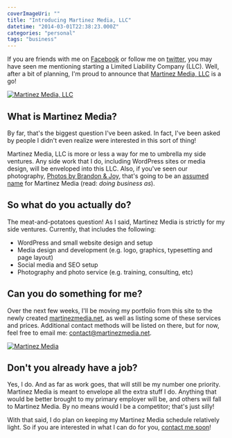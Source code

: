 ```yaml
---
coverImageUri: ""
title: "Introducing Martinez Media, LLC"
datetime: "2014-03-01T22:38:23.000Z"
categories: "personal"
tags: "business"
---
```


If you are friends with me on [Facebook](http://facebook.brandonmartinez.com/ "Brandon Martinez on Facebook") or follow me on [twitter](http://twitter.brandonmartinez.com/ "@brandonmartinez on twitter"), you may have seen me mentioning starting a Limited Liability Company (LLC). Well, after a bit of planning, I'm proud to announce that [Martinez Media, LLC](http://www.martinezmedia.net/ "Martinez Media, LLC") is a go!

[![Martinez Media, LLC](http://assets.brandonmartinez.com/brandonmartinez/2014/02/martinezmediallc-2-1200x231.png)](http://assets.brandonmartinez.com/brandonmartinez/2014/02/martinezmediallc-2.png)

## What is Martinez Media?

By far, that's the biggest question I've been asked. In fact, I've been asked by people I didn't even realize were interested in this sort of thing!

Martinez Media, LLC is more or less a way for me to umbrella my side ventures. Any side work that I do, including WordPress sites or media design, will be enveloped into this LLC. Also, if you've seen our photography, [Photos by Brandon & Joy](http://www.photosbybrandonandjoy.com/ "Photos by Brandon & Joy"), that's going to be an [assumed name](http://www.michigan.gov/difs/0,5269,7-303-22535_23049-69104--,00.html "Assumed Name on Michigan.gov") for Martinez Media (read: _doing business as_).

## So what do you actually do?

The meat-and-potatoes question! As I said, Martinez Media is strictly for my side ventures. Currently, that includes the following:

- WordPress and small website design and setup
- Media design and development (e.g. logo, graphics, typesetting and page layout)
- Social media and SEO setup
- Photography and photo service (e.g. training, consulting, etc)

## Can you do something for me?

Over the next few weeks, I'll be moving my portfolio from this site to the newly created [martinezmedia.net](http://www.martinezmedia.net/ "Martinez Media, LLC"), as well as listing some of these services and prices. Additional contact methods will be listed on there, but for now, feel free to email me: [contact@martinezmedia.net](mailto:contact@martinezmedia.net).

[![Martinez Media](http://assets.brandonmartinez.com/brandonmartinez/2014/03/Logo-Square-300x300.png)](http://www.martinezmedia.net/)

## Don't you already have a job?

Yes, I do. And as far as work goes, that will still be my number one priority. Martinez Media is meant to envelope all the extra stuff I do. Anything that would be better brought to my primary employer will be, and others will fall to Martinez Media. By no means would I be a competitor; that's just silly!

With that said, I do plan on keeping my Martinez Media schedule relatively light. So if you are interested in what I can do for you, [contact me soon](mailto:contact@martinezmedia.net)!
